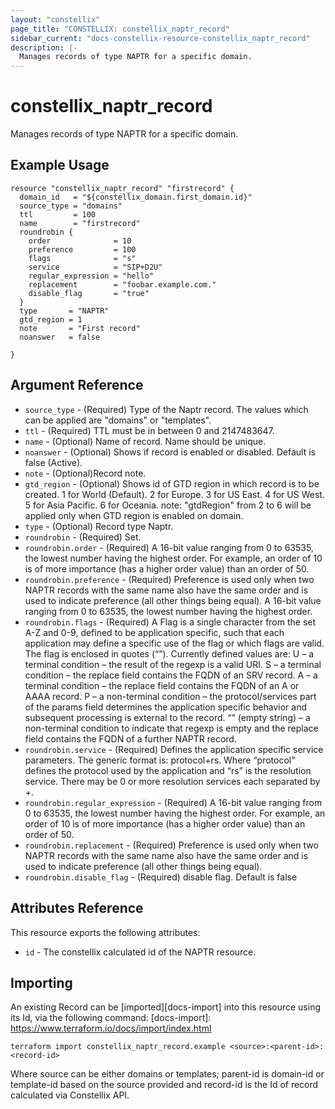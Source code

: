 ```yaml
---
layout: "constellix"
page_title: "CONSTELLIX: constellix_naptr_record"
sidebar_current: "docs-constellix-resource-constellix_naptr_record"
description: |-
  Manages records of type NAPTR for a specific domain.
---
```


# constellix_naptr_record
 Manages records of type NAPTR for a specific domain.

## Example Usage ##

```hcl
resource "constellix_naptr_record" "firstrecord" {
  domain_id   = "${constellix_domain.first_domain.id}"
  source_type = "domains"
  ttl         = 100
  name        = "firstrecord"
  roundrobin {
    order              = 10
    preference         = 100
    flags              = "s"
    service            = "SIP+D2U"
    regular_expression = "hello"
    replacement        = "foobar.example.com."
    disable_flag       = "true"
  }
  type       = "NAPTR"
  gtd_region = 1
  note       = "First record"
  noanswer   = false

}

```

## Argument Reference ##
* `source_type` - (Required) Type of the Naptr record. The values which can be applied are "domains" or "templates".
* `ttl` - (Required) TTL must be in between 0 and 2147483647.
* `name` - (Optional) Name of record. Name should be unique.
* `noanswer` - (Optional) Shows if record is enabled or disabled. Default is false (Active).
* `note` - (Optional)Record note.
* `gtd_region` - (Optional) Shows id of GTD region in which record is to be created. 1 for World (Default). 2 for Europe. 3 for US East. 4 for US West. 5 for Asia Pacific. 6 for Oceania. note: "gtdRegion" from 2 to 6 will be applied only when GTD region is enabled on domain.
* `type` - (Optional) Record type Naptr.
* `roundrobin` - (Required) Set.
* `roundrobin.order` - (Required) A 16-bit value ranging from 0 to 63535, the lowest number having the highest order. For example, an order of 10 is of more importance (has a higher order value) than an order of 50.
* `roundrobin.preference` - (Required) Preference is used only when two NAPTR records with the same name also have the same order and is used to indicate preference (all other things being equal). A 16-bit value ranging from 0 to 63535, the lowest number having the highest order.
* `roundrobin.flags` - (Required) A Flag is a single character from the set A-Z and 0-9, defined to be application specific, such that each application may define a specific use of the flag or which flags are valid. The flag is enclosed in quotes (“”). Currently defined values are: 
U – a terminal condition – the result of the regexp is a valid URI.
S – a terminal condition – the replace field contains the FQDN of an SRV record.
A – a terminal condition – the replace field contains the FQDN of an A or AAAA record.
P – a non-terminal condition – the protocol/services part of the params field determines the application specific behavior and subsequent processing is external to the record.
“” (empty string) – a non-terminal condition to indicate that regexp is empty and the replace field contains the FQDN of a further NAPTR record.
* `roundrobin.service` - (Required) Defines the application specific service parameters. The generic format is: protocol+rs. Where “protocol” defines the protocol used by the application and “rs” is the resolution service. There may be 0 or more resolution services each separated by +.
* `roundrobin.regular_expression` - (Required) A 16-bit value ranging from 0 to 63535, the lowest number having the highest order. For example, an order of 10 is of more importance (has a higher order value) than an order of 50.
* `roundrobin.replacement` - (Required) Preference is used only when two NAPTR records with the same name also have the same order and is used to indicate preference (all other things being equal).
* `roundrobin.disable_flag` - (Required) disable flag. Default is false

## Attributes Reference
This resource exports the following attributes:
* `id` - The constellix calculated id of the NAPTR resource.

## Importing ##

An existing Record can be [imported][docs-import] into this resource using its Id, via the following command:
[docs-import]: https://www.terraform.io/docs/import/index.html


```
terraform import constellix_naptr_record.example <source>:<parent-id>:<record-id>
```

Where source can be either domains or templates; parent-id is domain-id or template-id based on the source provided and record-id is the Id of record calculated via Constellix API.